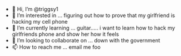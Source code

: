 - 👋 Hi, I’m @triggsy1
- 👀 I’m interested in ... figuring out how to prove that my girlfriend is hacking my cell phone  
- 🌱 I’m currently learning ... guitar..... i want to learn how to hack my girlfriends phone and show her how it feels  
- 💞️ I’m looking to collaborate on ... down with the government  
- 📫 How to reach me ... email me foo

<!---
triggsy1/triggsy1 is a ✨ special ✨ repository because its `README.md` (this file) appears on your GitHub profile.
You can click the Preview link to take a look at your changes.
--->
